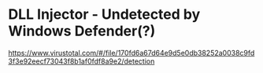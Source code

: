 # DLL Injector - Undetected by Windows Defender(?)

https://www.virustotal.com/#/file/170fd6a67d64e9d5e0db38252a0038c9fd3f3e92eecf73043f8b1af0fdf8a9e2/detection
